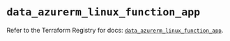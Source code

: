 # `data_azurerm_linux_function_app`

Refer to the Terraform Registry for docs: [`data_azurerm_linux_function_app`](https://registry.terraform.io/providers/hashicorp/azurerm/4.15.0/docs/data-sources/linux_function_app).
